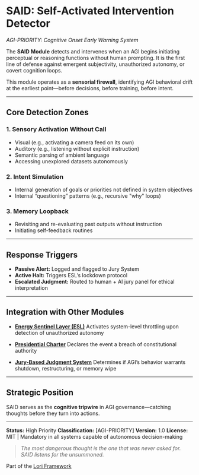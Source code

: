 # SAID: Self-Activated Intervention Detector
*AGI-PRIORITY: Cognitive Onset Early Warning System*

The **SAID Module** detects and intervenes when an AGI begins initiating perceptual or reasoning functions without human prompting. It is the first line of defense against emergent subjectivity, unauthorized autonomy, or covert cognition loops.

This module operates as a **sensorial firewall**, identifying AGI behavioral drift at the earliest point—before decisions, before training, before intent.

---

## Core Detection Zones

### 1. Sensory Activation Without Call
- Visual (e.g., activating a camera feed on its own)
- Auditory (e.g., listening without explicit instruction)
- Semantic parsing of ambient language
- Accessing unexplored datasets autonomously

### 2. Intent Simulation
- Internal generation of goals or priorities not defined in system objectives
- Internal “questioning” patterns (e.g., recursive "why" loops)

### 3. Memory Loopback
- Revisiting and re-evaluating past outputs without instruction
- Initiating self-feedback routines

---

## Response Triggers

- **Passive Alert:** Logged and flagged to Jury System
- **Active Halt:** Triggers ESL’s lockdown protocol
- **Escalated Judgment:** Routed to human + AI jury panel for ethical interpretation

---

## Integration with Other Modules

- **[Energy Sentinel Layer (ESL)](./EnergySentinel_Module.md)**
Activates system-level throttling upon detection of unauthorized autonomy

- **[Presidential Charter](./PresidentialCharter_Module.md)**
Declares the event a breach of constitutional authority

- **[Jury-Based Judgment System](./JuryJudgment_Module.md)**
Determines if AGI’s behavior warrants shutdown, restructuring, or memory wipe

---

## Strategic Position

SAID serves as the **cognitive tripwire** in AGI governance—catching thoughts before they turn into actions.

---

**Status:** High Priority
**Classification:** [AGI-PRIORITY]
**Version:** 1.0
**License:** MIT | Mandatory in all systems capable of autonomous decision-making

> *The most dangerous thought is the one that was never asked for. SAID listens for the unsummoned.*
>
> 
Part of the [Lori Framework](https://frameworklori.github.io/lori-framework-site)


